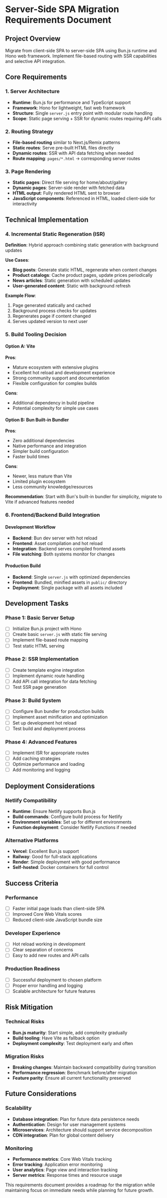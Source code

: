 # Server-Side SPA Migration Requirements Document

## Project Overview
Migrate from client-side SPA to server-side SPA using Bun.js runtime and Hono web framework. Implement file-based routing with SSR capabilities and selective API integration.

## Core Requirements

### 1. Server Architecture
- **Runtime**: Bun.js for performance and TypeScript support
- **Framework**: Hono for lightweight, fast web framework
- **Structure**: Single `server.js` entry point with modular route handling
- **Scope**: Static page serving + SSR for dynamic routes requiring API calls

### 2. Routing Strategy
- **File-based routing** similar to Next.js/Remix patterns
- **Static routes**: Serve pre-built HTML files directly
- **Dynamic routes**: SSR with API data fetching when needed
- **Route mapping**: `pages/*.html` → corresponding server routes

### 3. Page Rendering
- **Static pages**: Direct file serving for home/about/gallery
- **Dynamic pages**: Server-side render with fetched data
- **HTML output**: Fully rendered HTML sent to browser
- **JavaScript components**: Referenced in HTML, loaded client-side for interactivity

## Technical Implementation

### 4. Incremental Static Regeneration (ISR)
**Definition**: Hybrid approach combining static generation with background updates

**Use Cases**:
- **Blog posts**: Generate static HTML, regenerate when content changes
- **Product catalogs**: Cache product pages, update prices periodically
- **News articles**: Static generation with scheduled updates
- **User-generated content**: Static with background refresh

**Example Flow**:
1. Page generated statically and cached
2. Background process checks for updates
3. Regenerates page if content changed
4. Serves updated version to next user

### 5. Build Tooling Decision

#### Option A: Vite
**Pros**:
- Mature ecosystem with extensive plugins
- Excellent hot reload and development experience
- Strong community support and documentation
- Flexible configuration for complex builds

**Cons**:
- Additional dependency in build pipeline
- Potential complexity for simple use cases

#### Option B: Bun Built-in Bundler
**Pros**:
- Zero additional dependencies
- Native performance and integration
- Simpler build configuration
- Faster build times

**Cons**:
- Newer, less mature than Vite
- Limited plugin ecosystem
- Less community knowledge/resources

**Recommendation**: Start with Bun's built-in bundler for simplicity, migrate to Vite if advanced features needed

### 6. Frontend/Backend Build Integration

#### Development Workflow
- **Backend**: Bun dev server with hot reload
- **Frontend**: Asset compilation and hot reload
- **Integration**: Backend serves compiled frontend assets
- **File watching**: Both systems monitor for changes

#### Production Build
- **Backend**: Single `server.js` with optimized dependencies
- **Frontend**: Bundled, minified assets in `public/` directory
- **Deployment**: Single package with all assets included

## Development Tasks

### Phase 1: Basic Server Setup
- [ ] Initialize Bun.js project with Hono
- [ ] Create basic `server.js` with static file serving
- [ ] Implement file-based route mapping
- [ ] Test static HTML serving

### Phase 2: SSR Implementation
- [ ] Create template engine integration
- [ ] Implement dynamic route handling
- [ ] Add API call integration for data fetching
- [ ] Test SSR page generation

### Phase 3: Build System
- [ ] Configure Bun bundler for production builds
- [ ] Implement asset minification and optimization
- [ ] Set up development hot reload
- [ ] Test build and deployment process

### Phase 4: Advanced Features
- [ ] Implement ISR for appropriate routes
- [ ] Add caching strategies
- [ ] Optimize performance and loading
- [ ] Add monitoring and logging

## Deployment Considerations

### Netlify Compatibility
- **Runtime**: Ensure Netlify supports Bun.js
- **Build commands**: Configure build process for Netlify
- **Environment variables**: Set up for different environments
- **Function deployment**: Consider Netlify Functions if needed

### Alternative Platforms
- **Vercel**: Excellent Bun.js support
- **Railway**: Good for full-stack applications
- **Render**: Simple deployment with good performance
- **Self-hosted**: Docker containers for full control

## Success Criteria

### Performance
- [ ] Faster initial page loads than client-side SPA
- [ ] Improved Core Web Vitals scores
- [ ] Reduced client-side JavaScript bundle size

### Developer Experience
- [ ] Hot reload working in development
- [ ] Clear separation of concerns
- [ ] Easy to add new routes and API calls

### Production Readiness
- [ ] Successful deployment to chosen platform
- [ ] Proper error handling and logging
- [ ] Scalable architecture for future features

## Risk Mitigation

### Technical Risks
- **Bun.js maturity**: Start simple, add complexity gradually
- **Build tooling**: Have Vite as fallback option
- **Deployment complexity**: Test deployment early and often

### Migration Risks
- **Breaking changes**: Maintain backward compatibility during transition
- **Performance regression**: Benchmark before/after migration
- **Feature parity**: Ensure all current functionality preserved

## Future Considerations

### Scalability
- **Database integration**: Plan for future data persistence needs
- **Authentication**: Design for user management systems
- **Microservices**: Architecture should support service decomposition
- **CDN integration**: Plan for global content delivery

### Monitoring
- **Performance metrics**: Core Web Vitals tracking
- **Error tracking**: Application error monitoring
- **User analytics**: Page view and interaction tracking
- **Server metrics**: Response times and resource usage

This requirements document provides a roadmap for the migration while maintaining focus on immediate needs while planning for future growth.